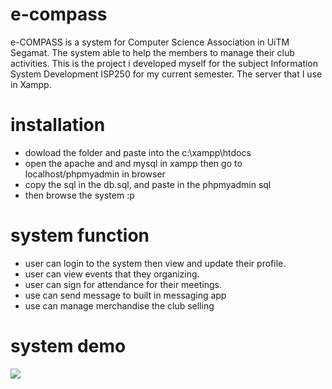 # e-compass
e-COMPASS is a system for Computer Science Association in UiTM Segamat. The system able to help the members to manage their club activities. This is the project i developed myself for the subject Information System Development ISP250 for my current semester. The server that I use in Xampp.
# installation
* dowload the folder and paste into the c:\xampp\htdocs
* open the apache and and mysql in xampp then go to localhost/phpmyadmin in browser
* copy the sql in the db.sql, and paste in the phpmyadmin sql
* then browse the system :p
# system function
* user can login to the system then view and update their profile.
* user can view events that they organizing.
* user can sign for attendance for their meetings.
* use can send message to built in messaging app
* use can manage merchandise the club selling
# system demo
![](https://github.com/ijatt/e-compass/blob/main/e-COMPASS_-_Google_Chrome_2023-06-25_20-39-59_AdobeExpress%20(1).gif)
